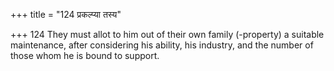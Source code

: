 +++
title = "124 प्रकल्प्या तस्य"

+++
124	They must allot to him out of their own family (-property) a suitable maintenance, after considering his ability, his industry, and the number of those whom he is bound to support.